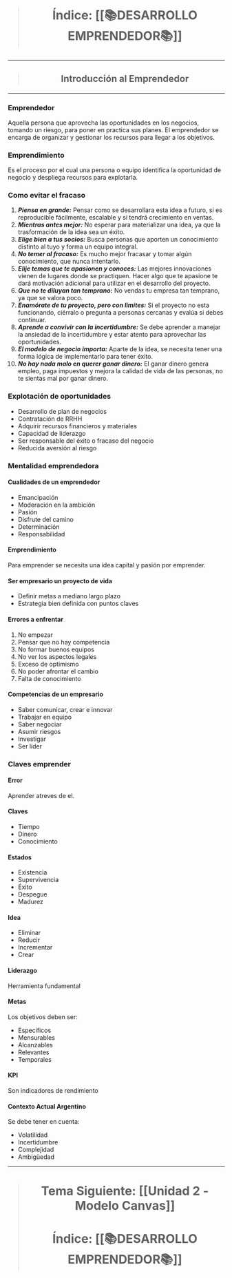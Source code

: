 > # <p align = "center">Índice: [[📚DESARROLLO EMPRENDEDOR📚]]</p>
---
> ## <p align = "center">Introducción al Emprendedor</p>
---
### Emprendedor
Aquella persona que aprovecha las oportunidades en los negocios, tomando un riesgo, para poner en practica sus planes. 
El emprendedor se encarga de organizar y gestionar los recursos para llegar a los objetivos.

### Emprendimiento
Es el proceso por el cual una persona o equipo identifica la oportunidad de negocio y despliega recursos para explotarla.

### Como evitar el fracaso
1. ***Piensa en grande:*** Pensar como se desarrollara esta idea a futuro, si es reproducible fácilmente, escalable y si tendrá crecimiento en ventas.
2. ***Mientras antes mejor:*** No esperar para materializar una idea, ya que la trasformación de la idea sea un éxito.
3. ***Elige bien a tus socios:*** Busca personas que aporten un conocimiento distinto al tuyo y forma un equipo integral.
4. ***No temer al fracaso:*** Es mucho mejor fracasar y tomar algún conocimiento, que nunca intentarlo.
5. ***Elije temas que te apasionen y conoces:*** Las mejores innovaciones vienen de lugares donde se practiquen. Hacer algo que te apasione te dará motivación adicional para utilizar en el desarrollo del proyecto.
6. ***Que no te diluyan tan temprano:*** No vendas tu empresa tan temprano, ya que se valora poco.
7. ***Enamórate de tu proyecto, pero con limites:*** Si el proyecto no esta funcionando, ciérralo o pregunta a personas cercanas y evalúa si debes continuar.
8. ***Aprende a convivir con la incertidumbre:*** Se debe aprender a manejar la ansiedad de la incertidumbre y estar atento para aprovechar las oportunidades.
9. ***El modelo de negocio importa:*** Aparte de la idea, se necesita tener una forma lógica de implementarlo para tener éxito.
10. ***No hay nada malo en querer ganar dinero:*** El ganar dinero genera empleo, paga impuestos y mejora la calidad de vida de las personas, no te sientas mal por ganar dinero.

### Explotación de oportunidades
- Desarrollo de plan de negocios
- Contratación de RRHH
- Adquirir recursos financieros y materiales
- Capacidad de liderazgo
- Ser responsable del éxito o fracaso del negocio
- Reducida aversión al riesgo

### Mentalidad emprendedora

#### Cualidades de un emprendedor
- Emancipación
- Moderación en la ambición
- Pasión
- Disfrute del camino
- Determinación
- Responsabilidad

#### Emprendimiento
Para emprender se necesita una idea capital y pasión por emprender.

#### Ser empresario un proyecto de vida
- Definir metas a mediano largo plazo
- Estrategia bien definida con puntos claves

#### Errores a enfrentar
1. No empezar
2. Pensar que no hay competencia
3. No formar buenos equipos
4. No ver los aspectos legales
5. Exceso de optimismo
6. No poder afrontar el cambio
7. Falta de conocimiento

#### Competencias de un empresario
- Saber comunicar, crear e innovar
- Trabajar en equipo
- Saber negociar
- Asumir riesgos
- Investigar
- Ser líder

### Claves emprender
#### Error
Aprender atreves de el.

#### Claves
- Tiempo
- Dinero
- Conocimiento

#### Estados
- Existencia
- Supervivencia
- Éxito
- Despegue
- Madurez

#### Idea
- Eliminar
- Reducir
- Incrementar
- Crear

#### Liderazgo
Herramienta fundamental

#### Metas
Los objetivos deben ser:
- Específicos
- Mensurables
- Alcanzables
- Relevantes
- Temporales

#### KPI
Son indicadores de rendimiento

#### Contexto Actual Argentino
Se debe tener en cuenta:
- Volatilidad
- Incertidumbre
- Complejidad
- Ambigüedad





---
> # <p align = "center"> Tema Siguiente: [[Unidad 2 - Modelo Canvas]]</p>
> # <p align = "center">Índice: [[📚DESARROLLO EMPRENDEDOR📚]]</p>